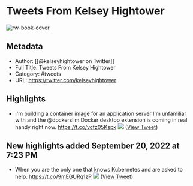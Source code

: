 # Tweets From Kelsey Hightower

![rw-book-cover](https://pbs.twimg.com/profile_images/1204077305271705606/j5XjhPAt.jpg)

## Metadata
- Author: [[@kelseyhightower on Twitter]]
- Full Title: Tweets From Kelsey Hightower
- Category: #tweets
- URL: https://twitter.com/kelseyhightower

## Highlights
- I'm building a container image for an application server I'm unfamiliar with and the @dockerslim Docker desktop extension is coming in real handy right now. https://t.co/vcfz05Kspx 
  ![](https://pbs.twimg.com/media/FZppnn_UcAAvZgg.jpg) ([View Tweet](https://twitter.com/kelseyhightower/status/1556672815641739265))
## New highlights added September 20, 2022 at 7:23 PM
- When you are the only one that knows Kubernetes and are asked to help. https://t.co/9mEGURq1zP 
  ![](https://pbs.twimg.com/media/FcvcekVacAIEnd6.jpg) ([View Tweet](https://twitter.com/kelseyhightower/status/1570591416073752578))
